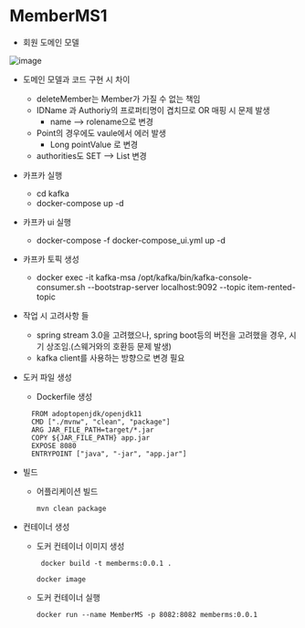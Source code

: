 # MemberMS1

- 회원 도메인 모델
  
![image](https://github.com/cnaps/MemberMS1/assets/15258916/6c12500d-9114-4f8b-9c66-1f82b2927b4b)
- 도메인 모델과 코드 구현 시 차이
  - deleteMember는 Member가 가질 수 없는 책임
  - IDName 과 Authoriy의 프로퍼티명이 겹치므로 OR 매핑 시 문제 발생
    - name --> rolename으로 변경
  - Point의 경우에도 vaule에서 에러 발생
    - Long pointValue 로 변경
  - authorities도 SET --> List<Authority> 변경

- 카프카 실행
  - cd kafka
  - docker-compose up -d
- 카프카 ui 실행
  - docker-compose -f docker-compose_ui.yml up -d
- 카프카 토픽 생성 
  - docker exec -it kafka-msa /opt/kafka/bin/kafka-console-consumer.sh --bootstrap-server localhost:9092 --topic item-rented-topic


- 작업 시 고려사항 들
  - spring stream 3.0을 고려했으나, spring boot등의 버전을 고려했을 경우, 시기 상조임.(스웨거와의 호환등 문제 발생)
  - kafka client를 사용하는 방향으로 변경 필요 

- 도커 파일 생성
  - Dockerfile 생성
  ```
    FROM adoptopenjdk/openjdk11
    CMD ["./mvnw", "clean", "package"]
    ARG JAR_FILE_PATH=target/*.jar
    COPY ${JAR_FILE_PATH} app.jar
    EXPOSE 8080
    ENTRYPOINT ["java", "-jar", "app.jar"]
     ```

- 빌드
  - 어플리케이션 빌드

    ```
    mvn clean package 
    ```

- 컨테이너 생성
  - 도커 컨테이너 이미지 생성

    ```
     docker build -t memberms:0.0.1 . 
    ```

    ```
    docker image 
    ```

  - 도커 컨테이너 실행

    ``` 
    docker run --name MemberMS -p 8082:8082 memberms:0.0.1
    ```
